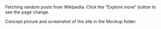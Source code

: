 Fetching random posts from Wikipedia. Click the "Explore more" button to see the page change.

Concept picture and screenshot of the site in the Mockup folder.